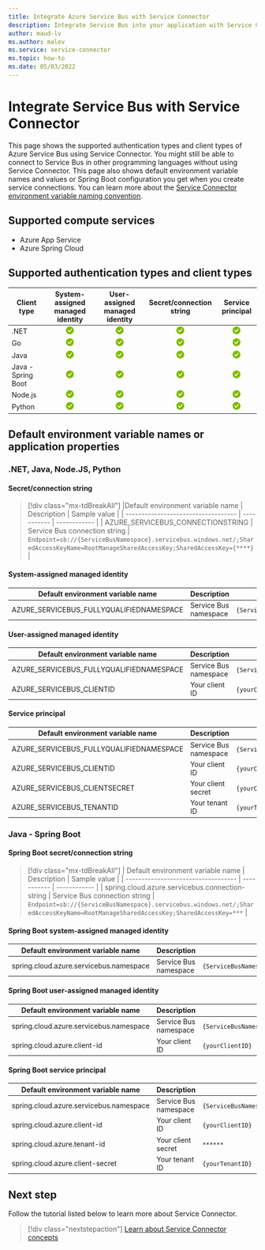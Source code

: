 ```yaml
---
title: Integrate Azure Service Bus with Service Connector
description: Integrate Service Bus into your application with Service Connector
author: maud-lv
ms.author: malev
ms.service: service-connector
ms.topic: how-to
ms.date: 05/03/2022
---
```


# Integrate Service Bus with Service Connector

This page shows the supported authentication types and client types of Azure Service Bus using Service Connector. You might still be able to connect to Service Bus in other programming languages without using Service Connector. This page also shows default environment variable names and values or Spring Boot configuration you get when you create service connections. You can learn more about the [Service Connector environment variable naming convention](concept-service-connector-internals.md).

## Supported compute services

- Azure App Service
- Azure Spring Cloud

## Supported authentication types and client types

| Client type        | System-assigned managed identity     | User-assigned managed identity        | Secret/connection string               | Service principal                     |
| ------------------ | :----------------------------------: | :-----------------------------------: | :-----------------------------------: | :-----------------------------------: |
| .NET               | ![yes icon](./media/green-check.png) | ![yes icon](./media/green-check.png)  | ![yes icon](./media/green-check.png)  | ![yes icon](./media/green-check.png)  |
| Go                 | ![yes icon](./media/green-check.png) | ![yes icon](./media/green-check.png)  | ![yes icon](./media/green-check.png)  | ![yes icon](./media/green-check.png)  |
| Java               | ![yes icon](./media/green-check.png) | ![yes icon](./media/green-check.png)  | ![yes icon](./media/green-check.png)  | ![yes icon](./media/green-check.png)  |
| Java - Spring Boot | ![yes icon](./media/green-check.png) | ![yes icon](./media/green-check.png)  | ![yes icon](./media/green-check.png)  | ![yes icon](./media/green-check.png)  |
| Node.js            | ![yes icon](./media/green-check.png) | ![yes icon](./media/green-check.png)  | ![yes icon](./media/green-check.png)  | ![yes icon](./media/green-check.png)  |
| Python             | ![yes icon](./media/green-check.png) | ![yes icon](./media/green-check.png)  | ![yes icon](./media/green-check.png)  | ![yes icon](./media/green-check.png)  |

## Default environment variable names or application properties

### .NET, Java, Node.JS, Python

#### Secret/connection string

> [!div class="mx-tdBreakAll"]
> |Default environment variable name | Description | Sample value |
> | ----------------------------------- | ----------- | ------------ |
> | AZURE_SERVICEBUS_CONNECTIONSTRING | Service Bus connection string | `Endpoint=sb://{ServiceBusNamespace}.servicebus.windows.net/;SharedAccessKeyName=RootManageSharedAccessKey;SharedAccessKey={****}` |

#### System-assigned managed identity

| Default environment variable name      | Description          | Sample value                                 |
| -------------------------------------- | -------------------- | -------------------------------------------- |
| AZURE_SERVICEBUS_FULLYQUALIFIEDNAMESPACE | Service Bus namespace | `{ServiceBusNamespace}.servicebus.windows.net` |

#### User-assigned managed identity

| Default environment variable name        | Description           | Sample value                                   |
| ---------------------------------------- | ----------------------| ---------------------------------------------- |
| AZURE_SERVICEBUS_FULLYQUALIFIEDNAMESPACE | Service Bus namespace | `{ServiceBusNamespace}.servicebus.windows.net` |
| AZURE_SERVICEBUS_CLIENTID                | Your client ID        | `{yourClientID}`                               |

#### Service principal

| Default environment variable name        | Description           | Sample value                                    |
| -----------------------------------------| --------------------- | ----------------------------------------------- |
| AZURE_SERVICEBUS_FULLYQUALIFIEDNAMESPACE | Service Bus namespace | `{ServiceBusNamespace}.servicebus.windows.net`  |
| AZURE_SERVICEBUS_CLIENTID                | Your client ID        | `{yourClientID}`                                |
| AZURE_SERVICEBUS_CLIENTSECRET            | Your client secret    | `{yourClientSecret}`                            |
| AZURE_SERVICEBUS_TENANTID                | Your tenant ID        | `{yourTenantID}`                                |

### Java - Spring Boot

#### Spring Boot secret/connection string

> [!div class="mx-tdBreakAll"]
> | Default environment variable name   | Description | Sample value |
> | ----------------------------------- | ----------- | ------------ |
> | spring.cloud.azure.servicebus.connection-string | Service Bus connection string | `Endpoint=sb://{ServiceBusNamespace}.servicebus.windows.net/;SharedAccessKeyName=RootManageSharedAccessKey;SharedAccessKey=***` |

#### Spring Boot system-assigned managed identity

| Default environment variable name       | Description           | Sample value                                   |
| --------------------------------------- | --------------------- | ---------------------------------------------- |
| spring.cloud.azure.servicebus.namespace | Service Bus namespace | `{ServiceBusNamespace}.servicebus.windows.net` |

#### Spring Boot user-assigned managed identity

| Default environment variable name       | Description           | Sample value                                   |
| --------------------------------------- | --------------------- | ---------------------------------------------- |
| spring.cloud.azure.servicebus.namespace | Service Bus namespace | `{ServiceBusNamespace}.servicebus.windows.net` |
| spring.cloud.azure.client-id            | Your client ID        | `{yourClientID}`         |

#### Spring Boot service principal

| Default environment variable name       | Description           | Sample value                                   |
| --------------------------------------- | --------------------- | ---------------------------------------------- |
| spring.cloud.azure.servicebus.namespace | Service Bus namespace | `{ServiceBusNamespace}.servicebus.windows.net` |
| spring.cloud.azure.client-id            | Your client ID        | `{yourClientID}`         |
| spring.cloud.azure.tenant-id            | Your client secret    | `******`                                       |
| spring.cloud.azure.client-secret        | Your tenant ID        | `{yourTenantID}`         |

## Next step

Follow the tutorial listed below to learn more about Service Connector.

> [!div class="nextstepaction"]
> [Learn about Service Connector concepts](./concept-service-connector-internals.md)
